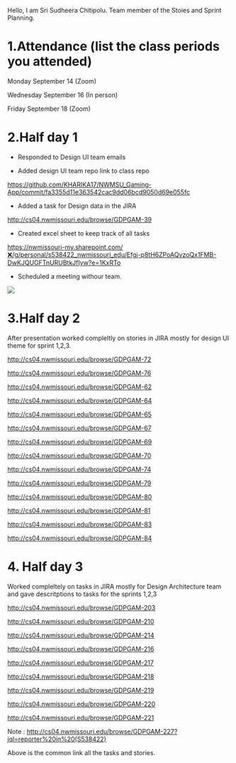 Hello, I am Sri Sudheera Chitipolu. Team member of the Stoies and Sprint Planning.

# 1.Attendance (list the class periods you attended)

Monday September 14 (Zoom)

Wednesday September 16 (In person)

Friday September 18 (Zoom)

# 2.Half day 1

* Responded to Design UI team emails

* Added design UI team repo link to class repo 

https://github.com/KHARIKA17/NWMSU_Gaming-App/commit/fa3355d11e363542cac9dd06bcd9050d69e055fc

* Added a task for Design data in the JIRA
 
 http://cs04.nwmissouri.edu/browse/GDPGAM-39

* Created excel sheet to keep track of all tasks

https://nwmissouri-my.sharepoint.com/❌/g/personal/s538422_nwmissouri_edu/Efgj-p8tH6ZPoAQvzoQx1FMB-DwKJQUGFTnURUBtkJfIyw?e=1KxRTo

* Scheduled a meeting withour team.

![](https://raw.githubusercontent.com/KHARIKA17/NWMSU_Gaming-App/master/StoriesAndSprintPlanning/Screenshot%20(141).png)

# 3.Half day 2

After presentation worked compleltly on stories in JIRA mostly for design UI theme for sprint 1,2,3.

http://cs04.nwmissouri.edu/browse/GDPGAM-72

http://cs04.nwmissouri.edu/browse/GDPGAM-76

http://cs04.nwmissouri.edu/browse/GDPGAM-62

http://cs04.nwmissouri.edu/browse/GDPGAM-64

http://cs04.nwmissouri.edu/browse/GDPGAM-65

http://cs04.nwmissouri.edu/browse/GDPGAM-67

http://cs04.nwmissouri.edu/browse/GDPGAM-69

http://cs04.nwmissouri.edu/browse/GDPGAM-70

http://cs04.nwmissouri.edu/browse/GDPGAM-74

http://cs04.nwmissouri.edu/browse/GDPGAM-79

http://cs04.nwmissouri.edu/browse/GDPGAM-80

http://cs04.nwmissouri.edu/browse/GDPGAM-81

http://cs04.nwmissouri.edu/browse/GDPGAM-83

http://cs04.nwmissouri.edu/browse/GDPGAM-84


# 4. Half day 3 

Worked compleltely on tasks in JIRA mostly for Design Architecture team and gave descritptions to tasks for the sprints 1,2,3

http://cs04.nwmissouri.edu/browse/GDPGAM-203

http://cs04.nwmissouri.edu/browse/GDPGAM-210

http://cs04.nwmissouri.edu/browse/GDPGAM-214

http://cs04.nwmissouri.edu/browse/GDPGAM-216

http://cs04.nwmissouri.edu/browse/GDPGAM-217

http://cs04.nwmissouri.edu/browse/GDPGAM-218

http://cs04.nwmissouri.edu/browse/GDPGAM-219

http://cs04.nwmissouri.edu/browse/GDPGAM-220

http://cs04.nwmissouri.edu/browse/GDPGAM-221


Note : http://cs04.nwmissouri.edu/browse/GDPGAM-227?jql=reporter%20in%20(S538422)

Above is the common link all the tasks and stories.
